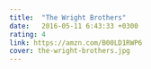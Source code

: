 ```yaml
---
title:  "The Wright Brothers"
date:   2016-05-11 6:43:33 +0300
rating: 4
link: https://amzn.com/B00LD1RWP6
cover: the-wright-brothers.jpg
---
```

